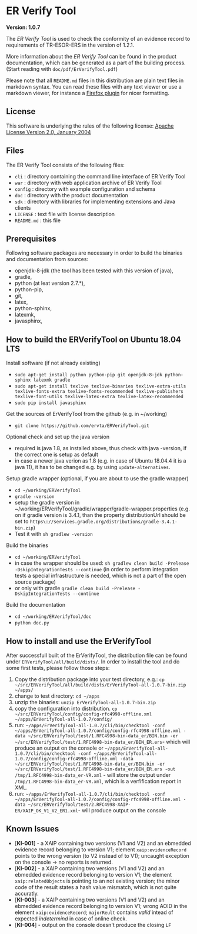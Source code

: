 ER Verify Tool
==============

**Version: 1.0.7**

The _ER Verify Tool_ is used to check the conformity of an evidence record to
requirements of TR-ESOR-ERS in the version of 1.2.1.

More information about the _ER Verify Tool_ can be found in the product
documentation, which can be generated as a part of the building process. 
(Start reading with `doc/pdf/ErVerifyTool.pdf`)

Please note that all `README.md` files in this distribution are plain text
files in markdown syntax. You can read these files with any text viewer or use
a markdown viewer, for instance a
[Firefox plugin](https://addons.mozilla.org/en-US/firefox/addon/markdown-viewer-webext/)
for nicer formatting.

License
-----
This software is underlying the rules of the following license: 
[Apache License Version 2.0, January 2004](http://www.apache.org/licenses/LICENSE-2.0.txt)

Files
-----

The ER Verify Tool consists of the following files:

- `cli`       : directory containing the command line interface of ER Verify
                Tool
- `war`       : directory with web application archive of ER Verify Tool
- `config`    : directory with example configuration and schema
- `doc`       : directory with the product documentation
- `sdk`       : directory with libraries for implementing extensions and Java
                clients
- `LICENSE`   : text file with license description
- `README.md` : this file

Prerequisites
-----
Following software packages are necessary in order to build the binaries and documentation from sources: 

- openjdk-8-jdk (the tool has been tested with this version of java),
- gradle,
- python (at leat version 2.7.*), 
- python-pip, 
- git,
- latex, 
- python-sphinx, 
- latexmk, 
- javasphinx,

How to build the ERVerifyTool on Ubuntu 18.04 LTS
-----
Install software (if not already existing)

- `sudo apt-get install python python-pip git openjdk-8-jdk python-sphinx latexmk gradle`
- `sudo apt-get install texlive texlive-binaries texlive-extra-utils texlive-fonts-extra texlive-fonts-recommended texlive-publishers texlive-font-utils texlive-latex-extra texlive-latex-recommended`
- `sudo pip install javasphinx`

Get the sources of ErVerifyTool from the github (e.g. in ~/working)

- `git clone https://github.com/ervta/ERVerifyTool.git`

Optional check and set up the java version

- required is java 1.8, as installed above, thus check with java -version, if the correct one is setup as default
- in case a newer java verion as 1.8 (e.g. in case of Ubuntu 18.04.4 it is a java 11), it has to be changed e.g. by using `update-alternatives`.

Setup gradle wrapper (optional, if you are about to use the gradle wrapper)

- `cd ~/working/ERVerifyTool`
- `gradle -version`
- setup the gradle version in ~/working/ERVerifyTool/gradle/wrapper/gradle-wrapper.properties (e.g. on if gradle version is 3.4.1, than the property distributionUrl should be set to `https\://services.gradle.org/distributions/gradle-3.4.1-bin.zip`)
- Test it with `sh gradlew -version`

Build the binaries

- `cd ~/working/ERVerifyTool`
- in case the wrapper should be used: `sh gradlew clean build -Prelease -DskipIntegrationTests --continue` (in order to perform integration tests a special infrastructure is needed, which is not a part of the open source package)
- or only with gradle `gradle clean build -Prelease -DskipIntegrationTests --continue`

Build the documentation

- `cd ~/working/ERVerifyTool/doc`
- `python doc.py` 

How to install and use the ErVerifyTool
----

After successfull built of the ErVerifyTool, the distribution file can be found under `ERVerifyTool/all/build/dists/`. 
In order to install the tool and do some first tests, please follow those steps:

1. Copy the distribution package into your test directory, e.g.: `cp ~/src/ERVerifyTool/all/build/dists/ErVerifyTool-all-1.0.7-bin.zip ~/apps/`
2. change to test directory: `cd ~/apps`
3. unzip the binaries: `unzip ErVerifyTool-all-1.0.7-bin.zip`
4. copy the configuration into distribution. `cp ~/src/ERVerifyTool/config/config-rfc4998-offline.xml ~/apps/ErVerifyTool-all-1.0.7/config/`
5. run: `~/apps/ErVerifyTool-all-1.0.7/cli/bin/checktool -conf ~/apps/ErVerifyTool-all-1.0.7/config/config-rfc4998-offline.xml -data ~/src/ERVerifyTool/test/1.RFC4998-bin-data_er/BIN.bin -er ~/src/ERVerifyTool/test/1.RFC4998-bin-data_er/BIN_ER.ers`- which will produce an output on the console or `~/apps/ErVerifyTool-all-1.0.7/cli/bin/checktool -conf ~/apps/ErVerifyTool-all-1.0.7/config/config-rfc4998-offline.xml -data ~/src/ERVerifyTool/test/1.RFC4998-bin-data_er/BIN.bin -er ~/src/ERVerifyTool/test/1.RFC4998-bin-data_er/BIN_ER.ers -out /tmp/1.RFC4998-bin-data_er-VR.xml` - will store the output under `/tmp/1.RFC4998-bin-data_er-VR.xml`, which is a verfification report in XML.
6. run: `~/apps/ErVerifyTool-all-1.0.7/cli/bin/checktool -conf ~/apps/ErVerifyTool-all-1.0.7/config/config-rfc4998-offline.xml -data ~/src/ERVerifyTool/test/2.RFC4998-XAIP-ER/XAIP_OK_V1_V2_ER1.xml`- will produce output on the console

  

Known Issues
----

* [**KI-001**] - a XAIP containing two versions (V1 and V2) and an ebmedded evidence record belonging to version V1; element `xaip:evidenceRecord` points to the wrong version (to V2 instead of to V1); uncaught exception on the console -> no reports is returned.
* [**KI-002**] - a XAIP containing two versions (V1 and V2) and an ebmedded evidence record belonging to version V1; the element `xaip:relatedObjects` is pointing to an not existing version; the minor code of the result states a hash value mismatch, which is not quite accuratly.
* [**KI-003**] - a XAIP containing two versions (V1 and V2) and an ebmedded evidence record belonging to version V1; wrong AOID in the element `xaip:evidenceRecord`; `majorReult` contains *valid* intead of expected *indetermind* in case of online check.
* [**KI-004**] - output on the console doesn't produce the closing `LF`
